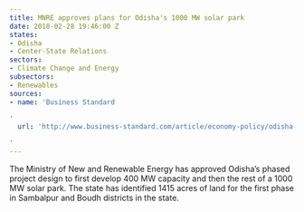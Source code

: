 ```yaml
---
title: MNRE approves plans for Odisha's 1000 MW solar park
date: 2018-02-28 19:46:00 Z
states:
- Odisha
- Center-State Relations
sectors:
- Climate Change and Energy
subsectors:
- Renewables
sources:
- name: 'Business Standard

'
  url: 'http://www.business-standard.com/article/economy-policy/odisha-govt-identifies-1415-acres-of-suitable-land-for-400-mw-solar-park-118022400324_1.html

'
---
```


The Ministry of New and Renewable Energy has approved Odisha’s phased project design to first develop 400 MW capacity and then the rest of a 1000 MW solar park. The state has identified 1415 acres of land for the first phase in Sambalpur and Boudh districts in the state. 
